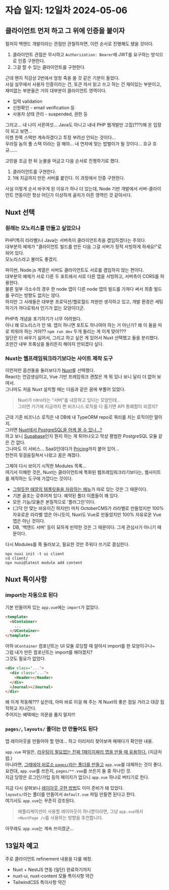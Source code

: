 # 자습 일지: 12일차 2024-05-06

## 클라이언트 먼저 하고 그 위에 인증을 붙이자

철저히 백엔드 개발이라는 관점만 관철하자면, 이런 순서로 진행해도 됐을 것이다.

1. 클라이언트 관점은 무시하고 `Authorization: Bearer`에 JWT를 요구하는 방식으로 인증 구현한다.
2. 그걸 할 수 있는 클라이언트를 구현한다.

근데 왠지 직감상 2번에서 엄청 죽을 쑬 것 같은 기분이 들었다.  
사실 실무에서 사용자 인증이라는 건, 토큰 까서 읽고 쓰고 하는 건 재미있는 부분이고, 재미없는 부분들은 거의 대부분이 클라이언트 영역이다.

* 입력 validation
* 신원확인 - email verification 등
* 사용자 상태 관리 - suspended, 권한 등

그리고... 내 나이 서른여섯... Java도 아니고 내내 PHP 웹개발만 고집(???)해 온 입장이 되고 보면...  
이젠 한쪽 스택만 계속하겠다고 투정 부려선 안되는 것이다...  
우라질 놈의 풀 스택 이라는 걸 해야... 내 연차에 맞는 밥벌이가 될 것이다...
흐규 흐규......

고민을 조금 한 뒤 눈물을 머금고 다음 순서로 진행하기로 했다.

1. 클라이언트를 구현한다.
2. 1에 지금까지 만든 서버를 붙인다. 이 과정에서 인증 구현한다.

사실 이렇게 순서 바꾸게 된 이유가 하나 더 있는데, Node 기반 개발에서 서버-클라이언트 연동이란 항상 어딘가 이상하게 골치가 아픈 영역인 것 같아서다.

## Nuxt 선택

### 원래는 모노리스를 만들고 싶었으나

PHP(특히 라라벨)나 Java는 서버측이 클라이언트측을 겸임하겠다는 주의다.  
대부분의 예제가 "클라이언트 빌드를 만든 다음 그걸 서버가 정적 서빙하게 하세요!"로 되어 있다.  
모노리스라고 불러도 좋겠지.

파이썬, Node.js 계열은 서버도 클라이언트도 서로를 겸임하지 않는 편이다.  
대부분의 예제가 서로 다른 두 포트에서 서로 다른 앱을 서빙하고, 서버측이 CORS를 허용한다.  
물론 일부 극소수의 경우 한 node 앱이 다른 node 앱의 빌드를 가져다 써서 최종 빌드를 꾸리는 방향도 없지는 않다.  
하지만 그 사례들은 대부분 프로덕션/헬로월드 차원만 생각하고 있고, 개발 환경은 세팅하기가 까다로워서 인기가 없는 모양이더군.

PHP측 개념을 포기하기가 너무 어려웠다.  
아니 왜 모노리스가 안 돼. 앱이 하나면 포트도 하나여야 하는 거 아닌가? 왜 이 둘을 따로 띄워야 하는 거야?? `npm run dev` 두개 돌리는 게 이게 맞아???  
일단은 더 싸우기 싫어서, 그리고 하고 싶은 게 있어서 Nuxt 선택했고 둘을 분리했다.  
조만간 내부 프록싱을 돌리든지 해야지 안되겠다 싶다.

### Nuxt는 웹프레임워크라기보다는 사이트 제작 도구

이런저런 옵션들을 둘러보다가 [Nuxt](https://nuxt.com/)를 선택했다.  
React는 언감생심이고, Vue 기반 프레임워크 괜찮은 게 뭐 있나 보니 달리 더 없어 보여서.  
그나마도 처음 Nuxt 설치할 때는 다음과 같은 꿈에 부풀어 있었다.

> Nuxt가 nitro라는 "서버"를 내장하고 있다는 모양인데...  
> 그러면 거기에 지금까지 짠 비즈니스 로직을 다 옮기면 API 통폐합이 되겠지?

근데 기존 비즈니스 로직은 내 DB에 내 TypeORM repo로 쿼리를 치는 로직이란 말이지.  
그러면 [Nuxt에서 PostgreSQL을 어케 쓸 수 있나...?](https://nuxt.com/modules?q=&category=Database)  
하고 보니 [Supabase](https://supabase.nuxtjs.org/)인지 뭔지 하는 게 튀어나오고 막상 평범한 PostgreSQL 모듈 같은 건 없다.  
그나마도 이 서비스... SaaS인데다가 [Pricing](https://supabase.com/pricing)까지 붙어 있어...  
천천히 뒷걸음질쳐서 나왔고 꿈은 깨졌다.

그제야 다시 보이기 시작한 Modules 목록...  
여기서 이해한 것은, Nuxt는 클라이언트에 특화된 웹프레임워크라기보다는, 웹사이트를 제작하는 도구에 가깝다는 것이다.

* [그럴듯한 때깔의 템플릿들을 자랑하는 메뉴](https://nuxt.com/templates)가 따로 있는 것은 그 때문이다.
* 기본 골조는 갖추어져 있다. 예약된 폴더 이름들이 꽤 있다.
* 모든 기능/모듈은 본질적으로 '플러그인'이다.
* (그닥 안 맞는 비유이긴 하지만) 마치 OctoberCMS가 라라벨로 만들었지만 100% 자유로운 라라벨 앱은 아니듯이, Nuxt도 Vue로 만들었지만 100% 자유로운 Vue 앱은 아닌 것이다.
* DB, '백엔드 서버' 등이 묘하게 빈약한 것은 그 때문이다. 그게 관심사가 아니기 때문이다.

다시 Modules를 쭉 둘러보고, 필요한 것만 주워다 쓰기로 결심한다.

```shell
npx nuxi init -t ui client
cd client/
npx nuxi@latest module add content
```

## Nuxt 특이사항

### import는 자동으로 된다

기본 만들어져 있는 `app.vue`에는 `import`가 없었다.

```html
<template>
  <UContainer>
    ...
  </UContainer>
</template>
```

아하 `UContainer` 컴포넌트는 UI 모듈 로딩할 때 알아서 import를 한 모양이구나~  
그럼 내가 만든 컴포넌트는 import를 해야겠지?  
그것도 필요가 없었다.

```html
<div class="...">
  <div class="...">
    <Header></Header>
  </div>
  <Journal></Journal>
</div>
```

왜 이게 작동해??? 싶은데, 아마 바로 이걸 해 주는 게 Nuxt의 좋은 점일 거라고 대강 짐작하고 지나간다.  
주어지는 혜택에는 의문을 품지 말자!!!

### `pages/`, `layouts/` 폴더는 안 만들어도 된다

앱 레이아웃을 만들어야 할 텐데... 하고 이리저리 찾아보며 헤매다가 확인한 내용.

`app.vue` 파일은, [라우팅이 필요없는 진짜 1페이지짜리 앱을 만들 때 유용하다.](https://nuxt.com/docs/guide/directory-structure/app#minimal-usage) (지금처럼.)  
아니라면, [그때에야 비로소 `pages/`라는 폴더를 만들고](https://nuxt.com/docs/getting-started/views#pages) `app.vue`를 대체하는 것이 좋다.  
요컨대, `app.vue`를 쓰든지, `pages/**.vue`를 쓰든지 둘 중 하나인 것.  
지금 당장은 로그인/가입 등의 페이지가 없으니 `app.vue` 하나로 버티기로 한다.

지금 다시 살펴보니 [레이아웃 구현 방법](https://nuxt.com/docs/getting-started/views#layouts)도 이미 준비가 돼 있었다.  
`layouts/`라는 폴더를 만들어서 `default.vue` 파일 만들면 된다고 한다.  
여기서도 `app.vue`는 꾸준히 강조된다.

> 애플리케이션이 사용할 레이아웃이 하나뿐이라면, 그냥 `app.vue`에서 `<NuxtPage />`를 사용하는 방향을 추천합니다.

아무래도 `app.vue`는 계속 쓰이겠군...

## 13일차 예고

주로 클라이언트 refinement 내용을 다룰 예정.

- Nuxt + NestJS 연동 (일단) 완료하기까지
- nuxt-ui, nuxt-content 모듈 특이사항 약간
- TailwindCSS 특이사항 약간